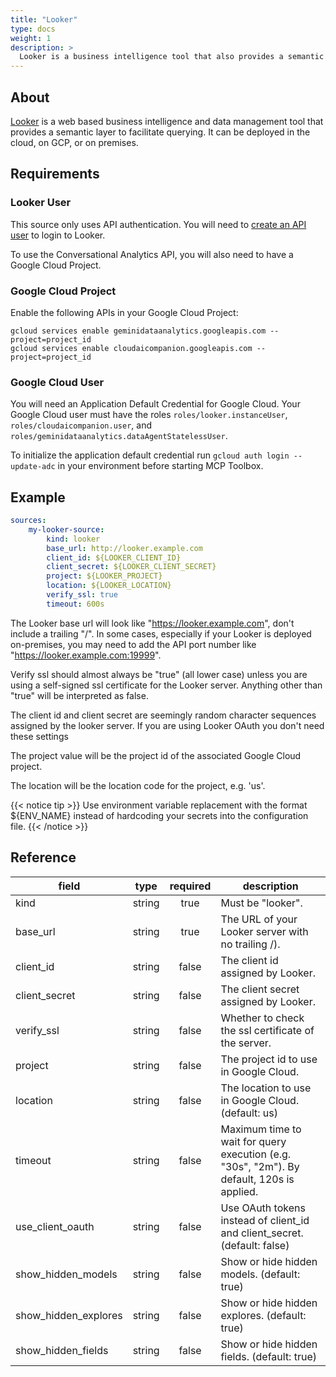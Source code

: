 ```yaml
---
title: "Looker"
type: docs
weight: 1
description: >
  Looker is a business intelligence tool that also provides a semantic layer.
---
```


## About

[Looker][looker-docs] is a web based business intelligence and data management
tool that provides a semantic layer to facilitate querying. It can be deployed
in the cloud, on GCP, or on premises.

[looker-docs]: https://cloud.google.com/looker/docs

## Requirements

### Looker User

This source only uses API authentication. You will need to
[create an API user][looker-user] to login to Looker.

[looker-user]:
    https://cloud.google.com/looker/docs/api-auth#authentication_with_an_sdk

To use the Conversational Analytics API, you will also need to have a Google
Cloud Project.

### Google Cloud Project

Enable the following APIs in your Google Cloud Project:

```
gcloud services enable geminidataanalytics.googleapis.com --project=project_id
gcloud services enable cloudaicompanion.googleapis.com --project=project_id
```

### Google Cloud User

You will need an Application Default Credential for Google Cloud. Your Google Cloud
user must have the roles `roles/looker.instanceUser`, `roles/cloudaicompanion.user`,
and `roles/geminidataanalytics.dataAgentStatelessUser`.

To initialize the application default credential run `gcloud auth login --update-adc`
in your environment before starting MCP Toolbox.

## Example

```yaml
sources:
    my-looker-source:
        kind: looker
        base_url: http://looker.example.com
        client_id: ${LOOKER_CLIENT_ID}
        client_secret: ${LOOKER_CLIENT_SECRET}
        project: ${LOOKER_PROJECT}
        location: ${LOOKER_LOCATION}
        verify_ssl: true
        timeout: 600s
```

The Looker base url will look like "https://looker.example.com", don't include
a trailing "/". In some cases, especially if your Looker is deployed
on-premises, you may need to add the API port number like
"https://looker.example.com:19999".

Verify ssl should almost always be "true" (all lower case) unless you are using
a self-signed ssl certificate for the Looker server. Anything other than "true"
will be interpreted as false.

The client id and client secret are seemingly random character sequences
assigned by the looker server. If you are using Looker OAuth you don't need
these settings

The project value will be the project id of the associated Google Cloud project.

The location will be the location code for the project, e.g. 'us'.

{{< notice tip >}}
Use environment variable replacement with the format ${ENV_NAME}
instead of hardcoding your secrets into the configuration file.
{{< /notice >}}

## Reference

| **field**            | **type** | **required** | **description**                                                                           |
| -------------------- | :------: | :----------: | ----------------------------------------------------------------------------------------- |
| kind                 |  string  |     true     | Must be "looker".                                                                         |
| base_url             |  string  |     true     | The URL of your Looker server with no trailing /).                                        |
| client_id            |  string  |    false     | The client id assigned by Looker.                                                         |
| client_secret        |  string  |    false     | The client secret assigned by Looker.                                                     |
| verify_ssl           |  string  |    false     | Whether to check the ssl certificate of the server.                                       |
| project              |  string  |    false     | The project id to use in Google Cloud.                                                    |
| location             |  string  |    false     | The location to use in Google Cloud. (default: us)                                        |
| timeout              |  string  |    false     | Maximum time to wait for query execution (e.g. "30s", "2m"). By default, 120s is applied. |
| use_client_oauth     |  string  |    false     | Use OAuth tokens instead of client_id and client_secret. (default: false)                 |
| show_hidden_models   |  string  |    false     | Show or hide hidden models. (default: true)                                               |
| show_hidden_explores |  string  |    false     | Show or hide hidden explores. (default: true)                                             |
| show_hidden_fields   |  string  |    false     | Show or hide hidden fields. (default: true)                                               |
